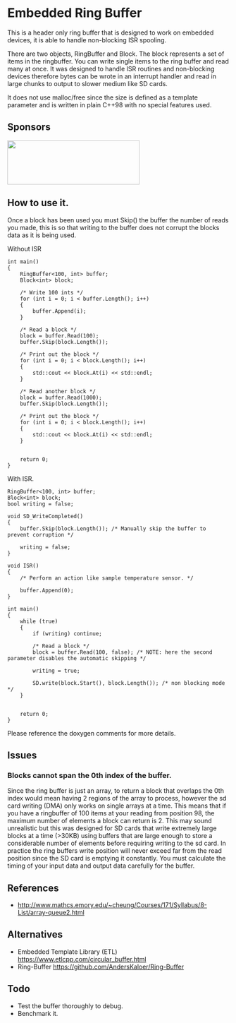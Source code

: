 # Embedded Ring Buffer
This is a header only ring buffer that is designed to work on embedded 
devices, it is able to handle non-blocking ISR spooling.

There are two objects, RingBuffer and Block. The block represents a set of items in the ringbuffer. You can write single items to the ring buffer and read many at once. 
It was designed to handle ISR routines and non-blocking devices therefore bytes can be wrote in an interrupt handler and read in large chunks to output to slower medium like SD cards. 

It does not use malloc/free since the size is defined as a template parameter and is written in plain C++98 with no special features used.

## Sponsors

 <a href="https://arnmore.co.uk/"><img src="https://arnmore.co.uk/wp-content/uploads/2019/08/arnmore_logo_v4.svg" width="300" height="100"></a><br/>
 
## How to use it.

Once a block has been used you must Skip() the buffer the number of reads you made, this is so that writing to the buffer does not corrupt the blocks data as it is being used.


Without ISR
```
int main()
{
    RingBuffer<100, int> buffer;
    Block<int> block;

    /* Write 100 ints */
    for (int i = 0; i < buffer.Length(); i++)
    {
        buffer.Append(i);
    }

    /* Read a block */
    block = buffer.Read(100);
    buffer.Skip(block.Length());

    /* Print out the block */
    for (int i = 0; i < block.Length(); i++)
    {
        std::cout << block.At(i) << std::endl;
    }

    /* Read another block */
    block = buffer.Read(1000);
    buffer.Skip(block.Length());

    /* Print out the block */
    for (int i = 0; i < block.Length(); i++)
    {
        std::cout << block.At(i) << std::endl;
    }


    return 0;
}
```

With ISR.
```
RingBuffer<100, int> buffer;
Block<int> block;
bool writing = false;

void SD_WriteCompleted()
{
    buffer.Skip(block.Length()); /* Manually skip the buffer to prevent corruption */
    
    writing = false;
}

void ISR()
{
    /* Perform an action like sample temperature sensor. */

    buffer.Append(0);
}

int main()
{
    while (true)
    {
        if (writing) continue;
        
        /* Read a block */
        block = buffer.Read(100, false); /* NOTE: here the second parameter disables the automatic skipping */

        writing = true;
        
        SD.write(block.Start(), block.Length()); /* non blocking mode */
    }


    return 0;
}
```


Please reference the doxygen comments for more details.

## Issues

### Blocks cannot span the 0th index of the buffer.
Since the ring buffer is just an array, to return a block that overlaps the 0th index would mean having 2 regions of the array to process, however the sd card writing (DMA) only works on single arrays at a time.
This means that if you have a ringbuffer of 100 items at your reading from position 98, the maximum number of elements a block can return is 2. 
This may sound unrealistic but this was designed for SD cards that write extremely large blocks at a time (>30KB) using buffers that are large enough to store a considerable number of elements before requiring writing to the sd card.
In practice the ring buffers write position will never exceed far from the read position since the SD card is emptying it constantly. You must calculate the timing of your input data and output data carefully for the buffer.

## References
- http://www.mathcs.emory.edu/~cheung/Courses/171/Syllabus/8-List/array-queue2.html

## Alternatives
- Embedded Template Library (ETL) https://www.etlcpp.com/circular_buffer.html
- Ring-Buffer https://github.com/AndersKaloer/Ring-Buffer

## Todo
  - Test the buffer thoroughly to debug.
  - Benchmark it.
